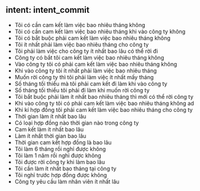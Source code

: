## intent: intent_commit
- Tôi có cần cam kết làm việc bao nhiêu tháng không
- Tôi có cần cam kết làm việc bao nhiêu tháng khi vào công ty không
- Tôi có bắt buộc phải cam kết làm việc bao nhiêu tháng không
- Tôi ít nhất phải làm việc bao nhiêu tháng cho công ty
- Tôi phải làm việc cho công ty ít nhất bao lâu có thể rời đi
- Công ty có bắt tôi cam kết làm việc bao nhiêu tháng không
- Vào công ty tôi có phải cam kết làm việc bao nhiêu tháng không
- Khi vào công ty tôi ít nhất phải làm việc bao nhiêu tháng
- Muốn rời công ty thì tôi phải làm việc ít nhất mấy tháng
- Số tháng tối thiểu mà tôi phải cam kết đi làm khi vào công ty
- Số tháng tối thiểu tôi phải đi làm khi muốn rời công ty
- Tôi bắt buộc phải làm ít nhất bao nhiêu tháng thì mới có thể rời công ty
- Khi vào công ty tôi có phải cam kết làm việc bao nhiêu tháng không ad
- Khi kí hợp đồng tôi phải cam kết làm việc bao nhiêu tháng cho công ty
- Thời gian làm ít nhất bao lâu
- Có loại hợp đồng nào thời gian nào trong công ty
- Cam kết làm ít nhất bao lâu
- Làm ít nhất thời gian bao lâu
- Thời gian cam kết hợp đồng là bao lâu
- Tôi làm 6 tháng rồi nghỉ được không
- Tôi làm 1 năm rồi nghỉ được không
- Tôi được rời công ty khi làm bao lâu
- Tôi cần làm ít nhất bao tháng tại công ty
- Tôi nghỉ trước hợp đồng được không
- Công ty yêu cầu làm nhân viên ít nhất lâu
